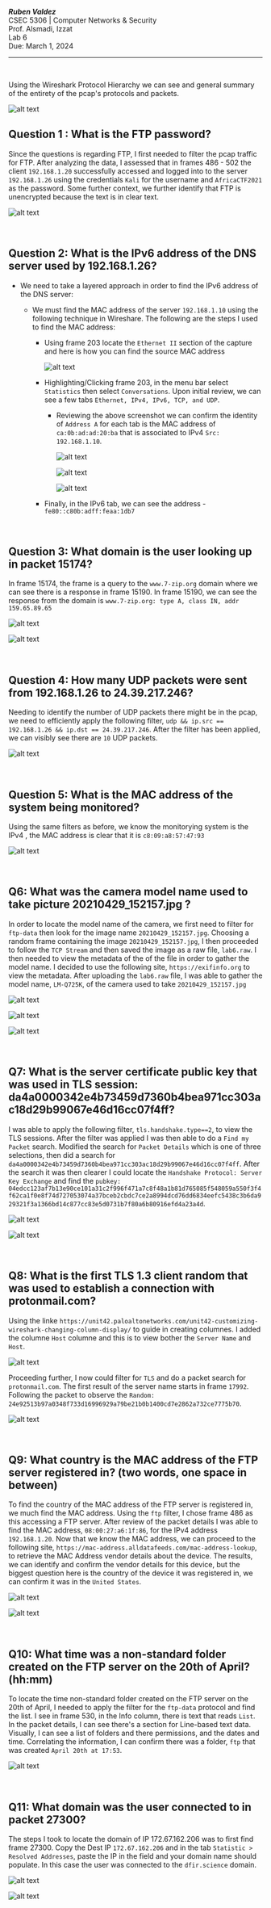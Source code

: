 ***Ruben Valdez*** <br>
CSEC 5306 | Computer Networks & Security <br>
Prof. Alsmadi, Izzat <br>
Lab 6 <br>
Due: March 1, 2024 <br>

---

<br>



Using the Wireshark Protocol Hierarchy we can see and general summary of the entirety of the pcap's protocols and packets.

![alt text](<Screenshot 2024-03-05 at 10.25.17 AM.png>)


## Question 1 : What is the FTP password?

Since the questions is regarding FTP, I first needed to filter the pcap traffic for FTP.  After analyzing the data, I assessed that in frames 486 - 502 the client `192.168.1.20` successfully accessed and logged into to the server `192.168.1.26` using the credentials `Kali` for the username and `AfricaCTF2021` as the password.  Some further context, we further identify that FTP is unencrypted because the text is in clear text.

![alt text](<Screenshot 2024-03-05 at 11.10.40 AM.png>)

<br>

## Question 2: What is the IPv6 address of the DNS server used by 192.168.1.26?

- We need to take a layered approach in order to find the IPv6 address of the DNS server: 

    - We must find the MAC address of the server `192.168.1.10` using the following technique in Wireshare.  The following are the steps I used to find the MAC address:

        - Using frame 203 locate the `Ethernet II` section of the capture and here is how you can find the source MAC address

            ![alt text](<Screenshot 2024-03-05 at 1.50.02 PM.png>)

        - Highlighting/Clicking frame 203, in the menu bar select `Statistics` then select `Conversations`.  Upon initial review, we can see a few tabs `Ethernet, IPv4, IPv6, TCP, and UDP`.

            - Reviewing the above screenshot we can confirm the identity of `Address A` for each tab is the MAC address of `ca:0b:ad:ad:20:ba` that is associated to IPv4 `Src: 192.168.1.10`.

                ![alt text](<Screenshot 2024-03-05 at 1.12.42 PM.png>)

                ![alt text](<Screenshot 2024-03-05 at 1.18.19 PM.png>)

                ![alt text](<Screenshot 2024-03-05 at 1.19.46 PM.png>)

        - Finally, in the IPv6 tab, we can see the address - `fe80::c80b:adff:feaa:1db7`


<br> 

## Question 3: What domain is the user looking up in packet 15174?

In frame 15174, the frame is a query to the `www.7-zip.org` domain where we can see there is a response in frame 15190.  In frame 15190, we can see the response from the domain is `www.7-zip.org: type A, class IN, addr 159.65.89.65`

![alt text](<Screenshot 2024-03-05 at 3.25.59 PM.png>)

![alt text](<Screenshot 2024-03-05 at 3.25.24 PM.png>)


<br>

## Question 4: How many UDP packets were sent from 192.168.1.26 to 24.39.217.246?

Needing to identify the number of UDP packets there might be in the pcap, we need to efficiently apply the following filter, `udp && ip.src == 192.168.1.26 && ip.dst == 24.39.217.246`.  After the filter has been applied, we can visibly see there are `10` UDP packets.   

![alt text](<Screenshot 2024-03-05 at 3.32.39 PM.png>)


<br>

## Question 5: What is the MAC address of the system being monitored?

Using the same filters as before, we know the monitorying system is the IPv4 , the MAC address is clear that it is `c8:09:a8:57:47:93` 

![alt text](<Screenshot 2024-03-05 at 3.46.57 PM.png>)


<br>

## Q6: What was the camera model name used to take picture 20210429_152157.jpg ?

In order to locate the model name of the camera, we first need to filter for `ftp-data` then look for the image name `20210429_152157.jpg`.  Choosing a random frame containing the image `20210429_152157.jpg`, I then proceeded to follow the `TCP Stream` and then saved the image as a raw file, `lab6.raw`.  I then needed to view the metadata of the of the file in order to gather the model name.  I decided to use the following site, `https://exifinfo.org` to view the metadata.  After uploading the `lab6.raw` file, I was able to gather the model name, `LM-Q725K`, of the camera used to take `20210429_152157.jpg`

![alt text](<Screenshot 2024-03-05 at 9.02.21 PM.png>)

![alt text](<Screenshot 2024-03-05 at 9.00.32 PM.png>)

![alt text](<Screenshot 2024-03-05 at 8.51.31 PM.png>)


<br>

## Q7: What is the server certificate public key that was used in TLS session: da4a0000342e4b73459d7360b4bea971cc303ac18d29b99067e46d16cc07f4ff?

I was able to apply the following filter, `tls.handshake.type==2`, to view the TLS sessions. After the filter was applied I was then able to do a `Find my Packet` search.  Modified the search for `Packet Details` which is one of three selections, then did a search for `da4a0000342e4b73459d7360b4bea971cc303ac18d29b99067e46d16cc07f4ff`.  After the search it was then clearer I could locate the `Handshake Protocol: Server Key Exchange` and find the `pubkey: 04edcc123af7b13e90ce101a31c2f996f471a7c8f48a1b81d765085f548059a550f3f4f62ca1f0e8f74d727053074a37bceb2cbdc7ce2a8994dcd76dd6834eefc5438c3b6da929321f3a1366bd14c877cc83e5d0731b7f80a6b80916efd4a23a4d`.

![alt text](<Screenshot 2024-03-05 at 10.42.36 PM.png>)

![alt text](<Screenshot 2024-03-05 at 10.42.08 PM.png>)


<br>

## Q8: What is the first TLS 1.3 client random that was used to establish a connection with protonmail.com?

Using the linke `https://unit42.paloaltonetworks.com/unit42-customizing-wireshark-changing-column-display/` to guide in creating columnes.  I added the columne `Host` columne and this is to view bother the `Server Name` and `Host`.

![alt text](<Screenshot 2024-03-05 at 10.34.30 PM.png>)


Proceeding further, I now could filter for `TLS` and do a packet search for `protonmail.com`.  The first result of the server name starts in frame `17992`.  Following the packet to observe the `Random: 24e92513b97a0348f733d16996929a79be21b0b1400cd7e2862a732ce7775b70`.  

![alt text](<Screenshot 2024-03-05 at 10.55.13 PM.png>)


<br>

## Q9: What country is the MAC address of the FTP server registered in? (two words, one space in between)

To find the country of the MAC address of the FTP server is registered in, we much find the MAC address.  Using the `ftp` filter, I chose frame 486 as this accessing a FTP server.  After review of the packet details I was able to find the MAC address, `08:00:27:a6:1f:86`, for the IPv4 address `192.168.1.20`.  Now that we know the MAC address, we can proceed to the following site, `https://mac-address.alldatafeeds.com/mac-address-lookup`, to retrieve the MAC Address vendor details about the device.  The results, we can identify and confirm the vendor details for this device, but the biggest question here is the country of the device it was registered in, we can confirm it was in the `United States`.  

![alt text](<Screenshot 2024-03-05 at 11.19.31 PM.png>)

![alt text](<Screenshot 2024-03-05 at 11.16.45 PM.png>)


<br>

## Q10: What time was a non-standard folder created on the FTP server on the 20th of April? (hh:mm)

To locate the time non-standard folder created on the FTP server on the 20th of April, I needed to apply the filter for the `ftp-data` protocol and find the list.  I see in frame 530, in the Info column, there is text that reads `List`.  In the packet details, I can see there's a section for Line-based text data.  Visually, I can see a list of folders and there permissions, and the dates and time.  Correlating the information, I can confirm there was a folder, `ftp` that was created `April 20th at 17:53`.

![alt text](<Screenshot 2024-03-05 at 11.22.44 PM.png>)


<br>

## Q11: What domain was the user connected to in packet 27300?

The steps I took to locate the domain of IP 172.67.162.206 was to first find frame 27300.  Copy the Dest IP `172.67.162.206` and in the tab `Statistic > Resolved Addresses`, paste the IP in the field and your domain name should populate.  In this case the user was connected to the `dfir.science` domain.

![alt text](<Screenshot 2024-03-05 at 11.33.22 PM.png>)

![alt text](<Screenshot 2024-03-05 at 11.37.13 PM.png>)